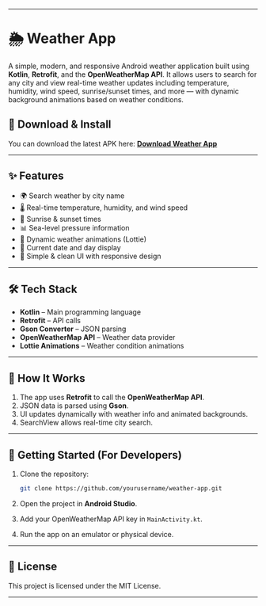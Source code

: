    

---

# 🌦 Weather App

A simple, modern, and responsive Android weather application built using **Kotlin**, **Retrofit**, and the **OpenWeatherMap API**.
It allows users to search for any city and view real-time weather updates including temperature, humidity, wind speed, sunrise/sunset times, and more — with dynamic background animations based on weather conditions.

## 📱 Download & Install

You can download the latest APK here:
[**Download Weather App**](app/build/outputs/apk/debug/app-debug.apk)

---

## ✨ Features

* 🌍 Search weather by city name
* 🌡 Real-time temperature, humidity, and wind speed
* 🌅 Sunrise & sunset times
* 📊 Sea-level pressure information 
* 🎨 Dynamic weather animations (Lottie)
* 📅 Current date and day display
* 📱 Simple & clean UI with responsive design

---

## 🛠 Tech Stack

* **Kotlin** – Main programming language
* **Retrofit** – API calls
* **Gson Converter** – JSON parsing
* **OpenWeatherMap API** – Weather data provider
* **Lottie Animations** – Weather condition animations

---

## 🔧 How It Works

1. The app uses **Retrofit** to call the **OpenWeatherMap API**.
2. JSON data is parsed using **Gson**.
3. UI updates dynamically with weather info and animated backgrounds.
4. SearchView allows real-time city search.

---



## 🚀 Getting Started (For Developers)

1. Clone the repository:

   ```bash
   git clone https://github.com/yourusername/weather-app.git
   ```
2. Open the project in **Android Studio**.
3. Add your OpenWeatherMap API key in `MainActivity.kt`.
4. Run the app on an emulator or physical device.

---

## 📜 License

This project is licensed under the MIT License.

---

